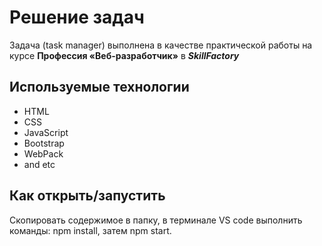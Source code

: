 # Решение задач

Задача (task manager) выполнена в качестве практической работы на курсе **Профессия «Веб-разработчик»** в _**SkillFactory**_

## Используемые технологии

- HTML
- CSS
- JavaScript
- Bootstrap
- WebPack
- and etc

## Как открыть/запустить

Скопировать содержимое в папку, в терминале VS code выполнить команды: npm install, затем npm start.
